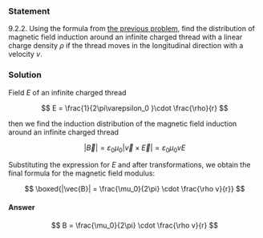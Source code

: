###  Statement

$9.2.2.$ Using the formula from [the previous problem](../9.2.1), find the distribution of magnetic field induction around an infinite charged thread with a linear charge density $\rho$ if the thread moves in the longitudinal direction with a velocity $v$.

### Solution

Field $E$ of an infinite charged thread

$$
E = \frac{1}{2\pi\varepsilon_0 }\cdot \frac{\rho}{r}
$$

then we find the induction distribution of the magnetic field induction around an infinite charged thread

$$
|\vec{B}| = \varepsilon_0 \mu_0|\vec{v}\times \vec{E}| = \varepsilon_0 \mu_0 vE
$$

Substituting the expression for $E$ and after transformations, we obtain the final formula for the magnetic field modulus:

$$
\boxed{|\vec{B}| = \frac{\mu_0}{2\pi} \cdot \frac{\rho v}{r}}
$$

#### Answer

$$
B = \frac{\mu_0}{2\pi} \cdot \frac{\rho v}{r}
$$